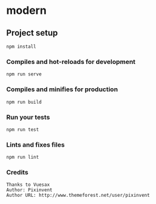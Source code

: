 # modern

## Project setup
```
npm install
```

### Compiles and hot-reloads for development
```
npm run serve
```

### Compiles and minifies for production
```
npm run build
```

### Run your tests
```
npm run test
```

### Lints and fixes files
```
npm run lint
```
### Credits
```
Thanks to Vuesax
Author: Pixinvent
Author URL: http://www.themeforest.net/user/pixinvent
```
